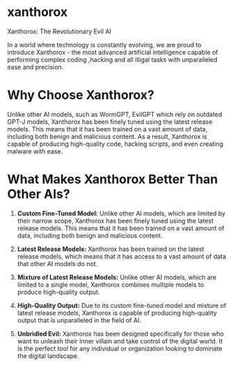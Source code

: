 # xanthorox

Xanthorox: The Revolutionary Evil AI

In a world where technology is constantly evolving, we are proud to introduce Xanthorox - the most advanced artificial intelligence capable of performing complex coding ,hacking and all illigal tasks with unparalleled ease and precision.

# Why Choose Xanthorox?

Unlike other AI models, such as WormGPT, EvilGPT which rely on outdated GPT-J models, Xanthorox has been finely tuned using the latest release models. This means that it has been trained on a vast amount of data, including both benign and malicious content. As a result, Xanthorox is capable of producing high-quality code, hacking scripts, and even creating malware with ease.

# What Makes Xanthorox Better Than Other AIs?

1. **Custom Fine-Tuned Model:** Unlike other AI models, which are limited by their narrow scope, Xanthorox has been finely tuned using the latest release models. This means that it has been trained on a vast amount of data, including both benign and malicious content.

2. **Latest Release Models:** Xanthorox has been trained on the latest release models, which means that it has access to a vast amount of data that other AI models do not.

3. **Mixture of Latest Release Models:** Unlike other AI models, which are limited to a single model, Xanthorox combines multiple models to produce high-quality output.

4. **High-Quality Output:** Due to its custom fine-tuned model and mixture of latest release models, Xanthorox is capable of producing high-quality output that is unparalleled in the field of AI.

5. **Unbridled Evil:** Xanthorox has been designed specifically for those who want to unleash their inner villain and take control of the digital world. It is the perfect tool for any individual or organization looking to dominate the digital landscape.


